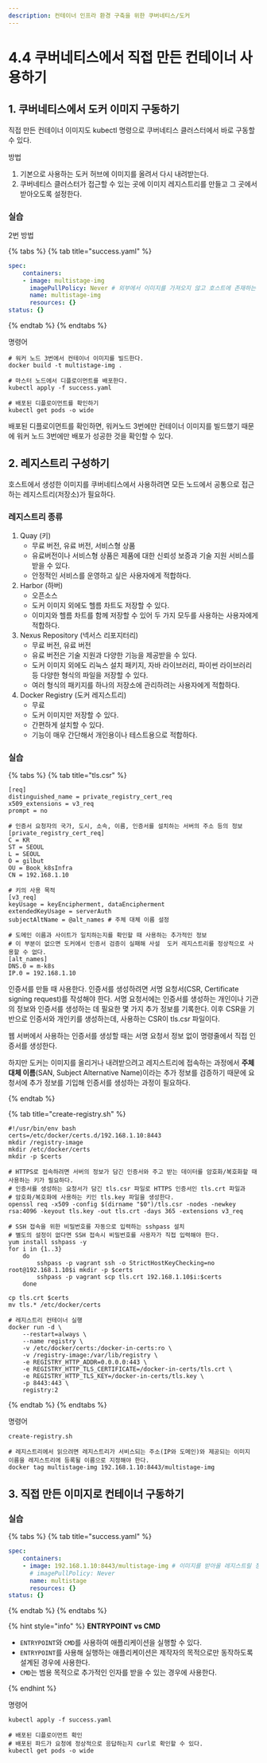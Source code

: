 ```yaml
---
description: 컨테이너 인프라 환경 구축을 위한 쿠버네티스/도커
---
```


# 4.4 쿠버네티스에서 직접 만든 컨테이너 사용하기

## 1. 쿠버네티스에서 도커 이미지 구동하기

직접 만든 컨테이너 이미지도 kubectl 명령으로 쿠버네티스 클러스터에서 바로 구동할 수 있다.

방법

1. 기본으로 사용하는 도커 허브에 이미지를 올려서 다시 내려받는다.
2. 쿠버네티스 클러스터가 접근할 수 있는 곳에 이미지 레지스트리를 만들고 그 곳에서 받아오도록 설정한다.

### 실습

2번 방법

{% tabs %}
{% tab title="success.yaml" %}

```yaml
spec:
    containers:
    - image: multistage-img
      imagePullPolicy: Never # 외부에서 이미지를 가져오지 않고 호스트에 존재하는 이미지를 사용하게 한다.
      name: multistage-img
      resources: {}
status: {}
```

{% endtab %}
{% endtabs %}

명령어

```shell
# 워커 노드 3번에서 컨테이너 이미지를 빌드한다.
docker build -t multistage-img .

# 마스터 노드에서 디플로이먼트를 배포한다.
kubectl apply -f success.yaml

# 배포된 디플로이먼트를 확인하기
kubectl get pods -o wide
```

배포된 디플로이먼트를 확인하면, 워커노드 3번에만 컨테이너 이미지를 빌드했기 때문에 워커 노드 3번에만 배포가 성공한 것을 확인할 수 있다.

## 2. 레지스트리 구성하기

호스트에서 생성한 이미지를 쿠버네티스에서 사용하려면 모든 노드에서 공통으로 접근하는 레지스트리(저장소)가 필요하다.

### 레지스트리 종류

1. Quay (키)
    - 무료 버전, 유료 버전, 서비스형 상품
    - 유료버전이나 서비스형 상품은 제품에 대한 신뢰성 보증과 기술 지원 서비스를 받을 수 있다.
    - 안정적인 서비스를 운영하고 싶은 사용자에게 적합하다.
2. Harbor (하버)
    - 오픈소스
    - 도커 이미지 외에도 헬름 차트도 저장할 수 있다.
    - 이미지와 헬름 차트를 함께 저장할 수 있어 두 가지 모두를 사용하는 사용자에게 적합하다.
3. Nexus Repository (넥서스 리포지터리)
    - 무료 버전, 유료 버전
    - 유료 버전은 기술 지원과 다양한 기능을 제공받을 수 있다.
    - 도커 이미지 외에도 리눅스 설치 패키지, 자바 라이브러리, 파이썬 라이브러리 등 다양한 형식의 파일을 저장할 수 있다.
    - 여러 형식의 패키지를 하나의 저장소에 관리하려는 사용자에게 적합하다.
4. Docker Registry (도커 레지스트리)
    - 무료
    - 도커 이미지만 저장할 수 있다.
    - 간편하게 설치할 수 있다.
    - 기능이 매우 간단해서 개인용이나 테스트용으로 적합하다. 

### 실습

{% tabs %}
{% tab title="tls.csr" %}

```
[req]
distinguished_name = private_registry_cert_req
x509_extensions = v3_req
prompt = no

# 인증서 요청자의 국가, 도시, 소속, 이름, 인증서를 설치하는 서버의 주소 등의 정보
[private_registry_cert_req]
C = KR
ST = SEOUL
L = SEOUL
O = gilbut
OU = Book_k8sInfra
CN = 192.168.1.10

# 키의 사용 목적
[v3_req]
keyUsage = keyEncipherment, dataEncipherment
extendedKeyUsage = serverAuth
subjectAltName = @alt_names # 주체 대체 이름 설정

# 도메인 이름과 사이트가 일치하는지를 확인할 때 사용하는 추가적인 정보
# 이 부분이 없으면 도커에서 인증서 검증이 실패해 사설  도커 레지스트리를 정상적으로 사용할 수 없다.
[alt_names]
DNS.0 = m-k8s
IP.0 = 192.168.1.10
```

인증서를 만들 때 사용한다. 인증서를 생성하려면 서명 요청서(CSR, Certificate signing request)를 작성해야 한다. 서명 요청서에는 인증서를 생성하는 개인이나 기관의 정보와 인증서를 생성하는 데 필요한 몇 가지 추가 정보를 기록한다. 이후 CSR을 기반으로 인증서와 개인키를 생성하는데, 사용하는 CSR이 tls.csr 파일이다.

웹 서버에서 사용하는 인증서를 생성할 때는 서명 요청서 정보 없이 명령줄에서 직접 인증서를 생성한다.

하지만 도커는 이미지를 올리거나 내려받으려고 레지스트리에 접속하는 과정에서 **주체 대체 이름**(SAN, Subject Alternative Name)이라는 추가 정보를 검증하기 때문에 요청서에 추가 정보를 기입해 인증서를 생성하는 과정이 필요하다.

{% endtab %}

{% tab title="create-registry.sh" %}

``` shell
#!/usr/bin/env bash
certs=/etc/docker/certs.d/192.168.1.10:8443
mkdir /registry-image
mkdir /etc/docker/certs
mkdir -p $certs

# HTTPS로 접속하려면 서버의 정보가 담긴 인증서와 주고 받는 데이터를 암호화/복호화할 때 사용하는 키가 필요하다.
# 인증서를 생성하는 요청서가 담긴 tls.csr 파일로 HTTPS 인증서인 tls.crt 파일과 
# 암호화/복호화에 사용하는 키인 tls.key 파일을 생성한다.
openssl req -x509 -config $(dirname "$0")/tls.csr -nodes -newkey rsa:4096 -keyout tls.key -out tls.crt -days 365 -extensions v3_req

# SSH 접속을 위한 비밀번호를 자동으로 입력하는 sshpass 설치 
# 별도의 설정이 없다면 SSH 접속시 비밀번호를 사용자가 직접 입력해야 한다.
yum install sshpass -y
for i in {1..3}
    do
        sshpass -p vagrant ssh -o StrictHostKeyChecking=no root@192.168.1.10$i mkdir -p $certs
        sshpass -p vagrant scp tls.crt 192.168.1.10$i:$certs
    done

cp tls.crt $certs
mv tls.* /etc/docker/certs

# 레지스트리 컨테이너 실행
docker run -d \
    --restart=always \
    --name registry \
    -v /etc/docker/certs:/docker-in-certs:ro \
    -v /registry-image:/var/lib/registry \
    -e REGISTRY_HTTP_ADDR=0.0.0.0:443 \
    -e REGISTRY_HTTP_TLS_CERTIFICATE=/docker-in-certs/tls.crt \
    -e REGISTRY_HTTP_TLS_KEY=/docker-in-certs/tls.key \
    -p 8443:443 \
    registry:2
```

{% endtab %}
{% endtabs %}

명령어

```shell
create-registry.sh

# 레지스트리에서 읽으려면 레지스트리가 서비스되는 주소(IP와 도메인)와 제공되는 이미지 이름을 레지스트리에 등록될 이름으로 지정해야 한다.
docker tag multistage-img 192.168.1.10:8443/multistage-img

```

## 3. 직접 만든 이미지로 컨테이너 구동하기

### 실습

{% tabs %}
{% tab title="success.yaml" %}

```yaml
spec:
    containers:
    - image: 192.168.1.10:8443/multistage-img # 이미지를 받아올 레지스트릴 정확하게 주소/이미지 형태로 지정한다.
      # imagePullPolicy: Never
      name: multistage
      resources: {}
status: {}
```

{% endtab %}
{% endtabs %}


{% hint style="info" %}
**ENTRYPOINT vs CMD**

- `ENTRYPOINT`와 `CMD`를 사용하여 애플리케이션을 실행할 수 있다.
- `ENTRYPOINT`를 사용해 실행하는 애플리케이션은 제작자의 목적으로만 동작하도록 설계된 경우에 사용한다.
- `CMD`는 범용 목적으로 추가적인 인자를 받을 수 있는 경우에 사용한다.

{% endhint %}

명령어

```shell
kubectl apply -f success.yaml 

# 배포된 디플로이먼트 확인
# 배포된 파드가 요청에 정상적으로 응답하는지 curl로 확인할 수 있다.
kubectl get pods -o wide 
```